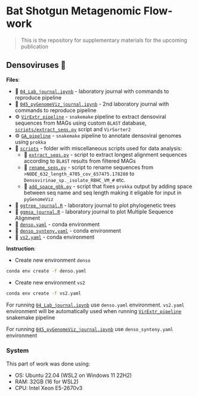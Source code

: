# Bat Shotgun Metagenomic Flow-work

> This is the repository for supplementary materials for the upcoming publication

## Densoviruses 🦠

**Files**:
- 📑 [`04_Lab_journal.ipynb`](https://github.com/PopovIILab/BatShotMetaFlow/blob/main/04_Densoviruses/04_Lab_journal.ipynb) - laboratory journal with commands to reproduce pipeline
- 📑 [`045_pyGenomeViz_journal.ipynb`](https://github.com/PopovIILab/BatShotMetaFlow/blob/main/04_Densoviruses/045_pyGenomeViz_journal.ipynb) - 2nd laboratory journal with commands to reproduce pipeline
- ⚙️ [`VirExtr_pipeline`](https://github.com/PopovIILab/BatShotMetaFlow/blob/main/04_Densoviruses/VirExtr_pipeline) - `snakemake` pipeline to extract densoviral sequences from MAGs using custom `BLAST` database, [`scripts/extract_seqs.py`](https://github.com/PopovIILab/BatShotMetaFlow/blob/main/04_Densoviruses/scripts/extract_seqs.py) script and `VirSorter2`
- ⚙️ [`GA_pipeline`](https://github.com/PopovIILab/BatShotMetaFlow/blob/main/04_Densoviruses/GA_pipeline) - `snakemake` pipeline to annotate densoviral genomes using `prokka`
- 📁 [`scripts`](https://github.com/PopovIILab/BatShotMetaFlow/blob/main/04_Densoviruses/scripts) - folder with miscellaneous scripts used for data analysis:
  - 📝 [`extract_seqs.py`](https://github.com/PopovIILab/BatShotMetaFlow/blob/main/04_Densoviruses/scripts/extract_seqs.py) - script to extract longest alignment sequences according to `BLAST` results from filtered MAGs
  - 📝 [`rename_seqs.py`](https://github.com/PopovIILab/BatShotMetaFlow/blob/main/04_Densoviruses/scripts/rename_seqs.py) - script to rename sequences from `>NODE_632_length_4705_cov_657475.178280` to `Densovirinae_sp._isolate_RBHC_VM_#` etc.
  - 📝 [`add_space_gbk.py`](https://github.com/PopovIILab/BatShotMetaFlow/blob/main/04_Densoviruses/scripts/add_space_gbk.py) - script that fixes `prokka` output by adding space between seq name and seq length making it eligable for input in `pyGenomeViz`
- 📑 [`ggtree_journal.R`](https://github.com/PopovIILab/BatShotMetaFlow/blob/main/04_Densoviruses/ggtree_journal.R) - laboratory journal to plot phylogenetic trees
- 📑 [`ggmsa_journal.R`](https://github.com/PopovIILab/BatShotMetaFlow/blob/main/04_Densoviruses/ggmsa_journal.R) - laboratory journal to plot Multiple Sequence Alignment
- 📑 [`denso.yaml`](https://github.com/PopovIILab/BatShotMetaFlow/blob/main/04_Densoviruses/denso.yaml) - conda environment
- 📑 [`denso_synteny.yaml`](https://github.com/PopovIILab/BatShotMetaFlow/blob/main/04_Densoviruses/denso_synteny.yaml) - conda environment
- 📑 [`vs2.yaml`](https://github.com/PopovIILab/BatShotMetaFlow/blob/main/04_Densoviruses/vs2.yaml) - conda environment

**Instruction**:
- Create new environment `denso`
```bash
conda env create -f denso.yaml
```
- Create new environment `vs2`
```bash
conda env create -f vs2.yaml
```

For running [`04_Lab_journal.ipynb`](https://github.com/PopovIILab/BatShotMetaFlow/blob/main/04_Densoviruses/04_Lab_journal.ipynb) use `denso.yaml` environment. `vs2.yaml` environment will be automatically used when running [`VirExtr_pipeline`](https://github.com/PopovIILab/BatShotMetaFlow/blob/main/04_Densoviruses/VirExtr_pipeline) snakemake pipeline

For running [`045_pyGenomeViz_journal.ipynb`](https://github.com/PopovIILab/BatShotMetaFlow/blob/main/04_Densoviruses/045_pyGenomeViz_journal.ipynb) use `denso_synteny.yaml` environment

### System
This part of work was done using:
- OS: Ubuntu 22.04 (WSL2 on Windows 11 22H2)
- RAM: 32GB (16 for WSL2)
- CPU: Intel Xeon E5-2670v3

<!---
- 📁 [`VirSorter2_results`](https://github.com/PopovIILab/BatShotMetaFlow/tree/main/04_Densoviruses/VirSorter2_results) - folder with results of running `VirSorter2` on extracted from MAGs densoviral genomes:
  - 📁 `{sample}` - results are stored in folders by samples (D1-5; P1-P5):
    - 📑 `final-viral-boundary.tsv`
    - 📑 `final-viral-score.tsv`
- 📁 [`prokka_results`](https://github.com/PopovIILab/BatShotMetaFlow/tree/main/04_Densoviruses/prokka_results) - folder with results of running `prokka` on extracted from MAGs densoviral genomes:
  - 📁 `annotated_densovirus_{sample}` - results are stored in folders by samples (D1-5; P1-P5):
    - 📑 `Densovirus_{sample}_annot.tsv` - table of genes and CDS
- 📁 [`ANI`](https://github.com/PopovIILab/BatShotMetaFlow/tree/main/04_Densoviruses/ANI) - folder with results of extracted from MAGs densoviral genomes comparison using `fastANI`:
  - 📑 [`fastani.out`](https://github.com/PopovIILab/BatShotMetaFlow/blob/main/04_Densoviruses/ANI/fastani.out)
  - 📑 [`fastani.out.matrix`](https://github.com/PopovIILab/BatShotMetaFlow/blob/main/04_Densoviruses/ANI/fastani.out.matrix)
  - 📑 [`querylist.txt`](https://github.com/PopovIILab/BatShotMetaFlow/blob/main/04_Densoviruses/ANI/querylist.txt) - `fastANI` input file
  - 📑 [`reflist.txt`](https://github.com/PopovIILab/BatShotMetaFlow/blob/main/04_Densoviruses/ANI/reflist.txt) - `fastANI` input file
-->
